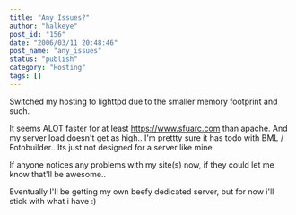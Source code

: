```yaml
---
title: "Any Issues?"
author: "halkeye"
post_id: "156"
date: "2006/03/11 20:48:46"
post_name: "any_issues"
status: "publish"
category: "Hosting"
tags: []
---
```


Switched my hosting to lighttpd due to the smaller memory footprint and such.

It seems ALOT faster for at least https://www.sfuarc.com than apache. And my server load doesn't get as high.. I'm prettty sure it has todo with BML / Fotobuilder.. Its just not designed for a server like mine.

If anyone notices any problems with my site(s) now, if they could let me know that'll be awesome..

Eventually I'll be getting my own beefy dedicated server, but for now i'll stick with what i have :)

